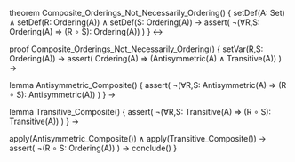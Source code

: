 theorem Composite_Orderings_Not_Necessarily_Ordering() {
  setDef(A: Set) ∧
  setDef(R: Ordering(A)) ∧
  setDef(S: Ordering(A)) →
  assert(
    ¬(∀R,S: Ordering(A) ⇒ (R ∘ S): Ordering(A))
  )
} ↔

proof Composite_Orderings_Not_Necessarily_Ordering() {
  setVar(R,S: Ordering(A)) →
  assert(
    Ordering(A) ⇒ (Antisymmetric(A) ∧ Transitive(A))
  ) →
  
  lemma Antisymmetric_Composite() {
    assert(
      ¬(∀R,S: Antisymmetric(A) ⇒ (R ∘ S): Antisymmetric(A))
    )
  } →
  
  lemma Transitive_Composite() {
    assert(
      ¬(∀R,S: Transitive(A) ⇒ (R ∘ S): Transitive(A))
    )
  } →
  
  apply(Antisymmetric_Composite()) ∧
  apply(Transitive_Composite()) →
  assert(
    ¬(R ∘ S: Ordering(A))
  ) →
  conclude()
}